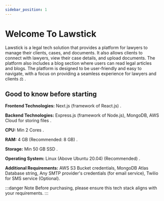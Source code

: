 ```yaml
---
sidebar_position: 1
---
```


# Welcome To Lawstick

Lawstick is a legal tech solution that provides a platform for lawyers to manage their clients, cases, and documents. It also allows clients to connect with lawyers, view their case details, and upload documents. The platform also includes a blog section where users can read legal articles and blogs. The platform is designed to be user-friendly and easy to navigate, with a focus on providing a seamless experience for lawyers and clients  ⚖️ .

## Good to know before starting

**Frontend Technologies:**   Next.js (framework of React.js) .

**Backend Technologies:**    Express.js (framework of Node.js), MongoDB, AWS Cloud for storing files .

**CPU:**    Min 2 Cores .

**RAM:**    4 GB (Recommended: 8 GB) .

**Storage:**    Min 50 GB SSD .

**Operating System:**   Linux (Above Ubuntu 20.04) (Recommended) .

**Additional Requirements:**   AWS S3 Bucket credentials, MongoDB Atlas Database string, Any SMTP provider's credentials (for email service), Twilio for SMS service (Optional).


:::danger Note
 Before purchasing, please ensure this tech stack aligns with your requirements.
:::
